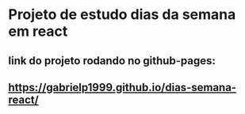 # Projeto de estudo dias da semana em react
## link do projeto rodando no github-pages:
## https://gabrielp1999.github.io/dias-semana-react/